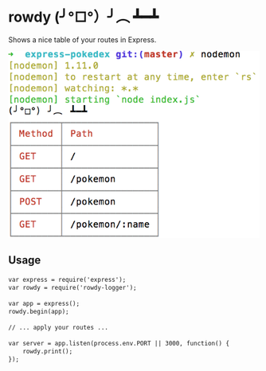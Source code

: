 # rowdy (╯°□°）╯︵ ┻━┻

Shows a nice table of your routes in Express.

![](example.png)

## Usage

```
var express = require('express');
var rowdy = require('rowdy-logger');

var app = express();
rowdy.begin(app);

// ... apply your routes ...

var server = app.listen(process.env.PORT || 3000, function() {
    rowdy.print();
});
```
